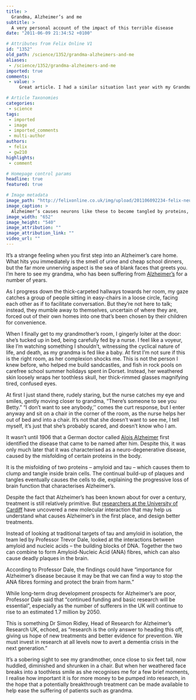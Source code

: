 ```yaml
---
title: >
  Grandma, Alzheimer’s and me
subtitle: >
  A very personal account of the impact of this terrible disease
date: "2011-06-09 21:34:52 +0100"

# Attributes from Felix Online V1
id: "1352"
old_path: /science/1352/grandma-alzheimers-and-me
aliases:
 - /science/1352/grandma-alzheimers-and-me
imported: true
comments:
 - value: >
     Great article. I had a similar situation last year with my Grandma.

# Article Taxonomies
categories:
 - science
tags:
 - imported
 - image
 - imported_comments
 - multi-author
authors:
 - felix
 - gw210
highlights:
 - comment

# Homepage control params
headline: true
featured: true

# Image metadata
image_path: "http://felixonline.co.uk/img/upload/201106092234-felix-neur.jpg"
image_caption: >
  Alzheimer’s causes neurons like these to become tangled by proteins, killing them
image_width: "652"
image_height: "540"
image_attribution: ""
image_attribution_link: ""
video_url: ""
---
```


It’s a strange feeling when you first step into an Alzheimer’s care home. What hits you immediately is the smell of urine and cheap school dinners, but the far more unnerving aspect is the sea of blank faces that greets you. I’m here to see my grandma, who has been suffering from [Alzheimer’s](http://en.wikipedia.org/wiki/Alzheimer's_disease) for a number of years.

As I progress down the thick-carpeted hallways towards her room, my gaze catches a group of people sitting in easy-chairs in a loose circle, facing each other as if to facilitate conversation. But they’re not here to talk; instead, they mumble away to themselves, uncertain of where they are, forced out of their own homes into one that’s been chosen by their children for convenience.

When I finally get to my grandmother’s room, I gingerly loiter at the door: she’s tucked up in bed, being carefully fed by a nurse. I feel like a voyeur, like I’m watching something I shouldn’t, witnessing the cyclical nature of life, and death, as my grandma is fed like a baby. At first I’m not sure if this is the right room, as her complexion shocks me. This is not the person I knew before, who helped me build sandcastles, and fish in rock pools on carefree school summer holidays spent in Dorset. Instead, her weathered skin loosely wraps her toothless skull, her thick-rimmed glasses magnifying tired, confused eyes.

At first I just stand there, rudely staring, but the nurse catches my eye and smiles, gently moving closer to grandma, “There’s someone to see you Betty.” “I don’t want to see anybody,’’ comes the curt response, but I enter anyway and sit on a chair in the corner of the room, as the nurse helps her out of bed and into a chair. It’s not that she doesn’t want to see me, I tell myself, it’s just that she’s probably scared, and doesn’t know who I am.

It wasn’t until 1906 that a German doctor called [Alois Alzheimer](http://www.alz.co.uk/alois-alzheimer) first identified the disease that came to be named after him. Despite this, it was only much later that it was characterised as a neuro-degenerative disease, caused by the misfolding of certain proteins in the body.

It is the misfolding of two proteins – amyloid and tau – which causes them to clump and tangle inside brain cells. The continual build-up of plaques and tangles eventually causes the cells to die, explaining the progressive loss of brain function that characterises Alzheimer’s.

Despite the fact that Alzheimer’s has been known about for over a century, treatment is still relatively primitive. But [researchers at the University of Cardiff](http://www.cardiff.ac.uk/news/articles/understanding-alzheimers-6584.html) have uncovered a new molecular interaction that may help us understand what causes Alzheimer’s in the first place, and design better treatments.

Instead of looking at traditional targets of tau and amyloid in isolation, the team led by Professor Trevor Dale, looked at the interactions between amyloid and nucleic acids – the building blocks of DNA. Together the two can combine to form Amyloid-Nucleic Acid (ANA) fibres, which can also cause deadly plaques in the brain.

According to Professor Dale, the findings could have “importance for Alzheimer’s disease because it may be that we can find a way to stop the ANA fibres forming and protect the brain from harm.”

While long-term drug development prospects for Alzheimer’s are poor, Professor Dale said that “continued funding and basic research will be essential”, especially as the number of sufferers in the UK will continue to rise to an estimated 1.7 million by 2050.

This is something Dr Simon Ridley, Head of Research for Alzheimer’s Research UK, echoed, as “research is the only answer to heading this off, giving us hope of new treatments and better evidence for prevention. We must invest in research at all levels now to avert a dementia crisis in the next generation.”

It’s a sobering sight to see my grandmother, once close to six feet tall, now huddled, diminished and shrunken in a chair. But when her weathered face breaks into a toothless smile as she recognises me for a few brief moments, I realise how important it is for more money to be pumped into research, in the hope that a potentially breakthrough treatment can be made available to help ease the suffering of patients such as grandma.
